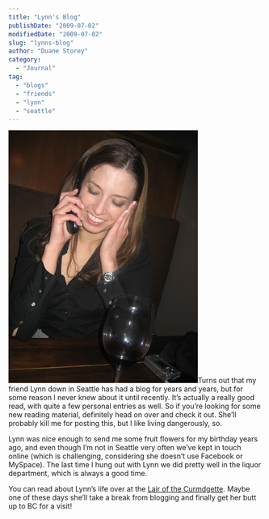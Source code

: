 ```yaml
---
title: "Lynn's Blog"
publishDate: "2009-07-02"
modifiedDate: "2009-07-02"
slug: "lynns-blog"
author: "Duane Storey"
category:
  - "Journal"
tag:
  - "blogs"
  - "friends"
  - "lynn"
  - "seattle"
---
```


![Lynn](_images/lynns-blog-1.jpg)Turns out that my friend Lynn down in Seattle has had a blog for years and years, but for some reason I never knew about it until recently. It’s actually a really good read, with quite a few personal entries as well. So if you’re looking for some new reading material, definitely head on over and check it out. She’ll probably kill me for posting this, but I like living dangerously, so.

Lynn was nice enough to send me some fruit flowers for my birthday years ago, and even though I’m not in Seattle very often we’ve kept in touch online (which is challenging, considering she doesn’t use Facebook or MySpace). The last time I hung out with Lynn we did pretty well in the liquor department, which is always a good time.

You can read about Lynn’s life over at the [Lair of the Curmdgette](http://naffoff.blogspot.com/). Maybe one of these days she’ll take a break from blogging and finally get her butt up to BC for a visit!